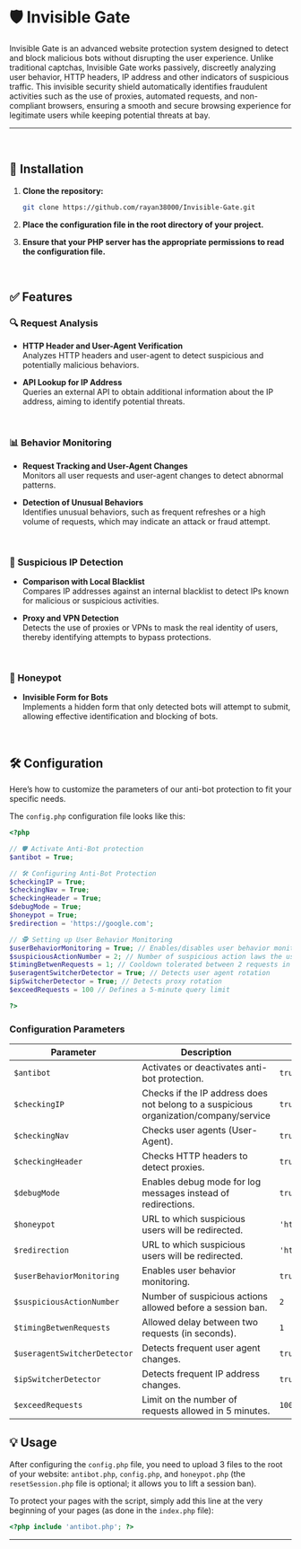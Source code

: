 # 🛡 Invisible Gate
Invisible Gate is an advanced website protection system designed to detect and block malicious bots without disrupting the user experience. Unlike traditional captchas, Invisible Gate works passively, discreetly analyzing user behavior, HTTP headers, IP address and other indicators of suspicious traffic. This invisible security shield automatically identifies fraudulent activities such as the use of proxies, automated requests, and non-compliant browsers, ensuring a smooth and secure browsing experience for legitimate users while keeping potential threats at bay.


---

<br>

## 🚀 Installation

1. **Clone the repository:**

    ```bash
    git clone https://github.com/rayan38000/Invisible-Gate.git
    ```

2. **Place the configuration file in the root directory of your project.**

3. **Ensure that your PHP server has the appropriate permissions to read the configuration file.**

<br>

## ✅ Features

### 🔍 Request Analysis

- **HTTP Header and User-Agent Verification**  
  Analyzes HTTP headers and user-agent to detect suspicious and potentially malicious behaviors.

- **API Lookup for IP Address**  
  Queries an external API to obtain additional information about the IP address, aiming to identify potential threats.
<br>

### 📊 Behavior Monitoring

- **Request Tracking and User-Agent Changes**  
  Monitors all user requests and user-agent changes to detect abnormal patterns.

- **Detection of Unusual Behaviors**  
  Identifies unusual behaviors, such as frequent refreshes or a high volume of requests, which may indicate an attack or fraud attempt.
<br>

### 🚫 Suspicious IP Detection

- **Comparison with Local Blacklist**  
  Compares IP addresses against an internal blacklist to detect IPs known for malicious or suspicious activities.

- **Proxy and VPN Detection**  
  Detects the use of proxies or VPNs to mask the real identity of users, thereby identifying attempts to bypass protections.
<br>

### 🍯 Honeypot

- **Invisible Form for Bots**  
  Implements a hidden form that only detected bots will attempt to submit, allowing effective identification and blocking of bots.

<br>

## 🛠️ Configuration

Here’s how to customize the parameters of our anti-bot protection to fit your specific needs.

The `config.php` configuration file looks like this:

```php
<?php

// 🛡️ Activate Anti-Bot protection
$antibot = True;

// 🛠️ Configuring Anti-Bot Protection
$checkingIP = True;
$checkingNav = True;
$checkingHeader = True;
$debugMode = True;
$honeypot = True;
$redirection = 'https://google.com';

// 🕵️ Setting up User Behavior Monitoring
$userBehaviorMonitoring = True; // Enables/disables user behavior monitoring
$suspiciousActionNumber = 2; // Number of suspicious action laws the user can violate before receiving an ip ban
$timingBetwenRequests = 1; // Cooldown tolerated between 2 requests in seconds
$useragentSwitcherDetector = True; // Detects user agent rotation
$ipSwitcherDetector = True; // Detects proxy rotation
$exceedRequests = 100 // Defines a 5-minute query limit

?>
```

### Configuration Parameters

| **Parameter**                   | **Description**                                                                                         | **Default Value**     |
|---------------------------------|---------------------------------------------------------------------------------------------------------|-----------------------|
| `$antibot`                      | Activates or deactivates anti-bot protection.                                                           | `true`                |
| `$checkingIP`                   | Checks if the IP address does not belong to a suspicious organization/company/service                   | `true`                |
| `$checkingNav`                  | Checks user agents (User-Agent).                                                                        | `true`                |
| `$checkingHeader`               | Checks HTTP headers to detect proxies.                                                                  | `true`                |
| `$debugMode`                    | Enables debug mode for log messages instead of redirections.                                            | `true`                |
| `$honeypot`                     | URL to which suspicious users will be redirected.                                                       | `'https://google.com'`|
| `$redirection`                  | URL to which suspicious users will be redirected.                                                       | `'https://google.com'`|
| `$userBehaviorMonitoring`       | Enables user behavior monitoring.                                                                       | `true`                |
| `$suspiciousActionNumber`       | Number of suspicious actions allowed before a session ban.                                              | `2`                   |
| `$timingBetwenRequests`         | Allowed delay between two requests (in seconds).                                                        | `1`                   |
| `$useragentSwitcherDetector`    | Detects frequent user agent changes.                                                                    | `true`                |
| `$ipSwitcherDetector`           | Detects frequent IP address changes.                                                                    | `true`                |
| `$exceedRequests`               | Limit on the number of requests allowed in 5 minutes.                                                   | `100`                 |



## 💡 Usage

After configuring the `config.php` file, you need to upload 3 files to the root of your website: `antibot.php`, `config.php`, and `honeypot.php` (the `resetSession.php` file is optional; it allows you to lift a session ban).

To protect your pages with the script, simply add this line at the very beginning of your pages (as done in the `index.php` file):
```php
<?php include 'antibot.php'; ?>
```
---

